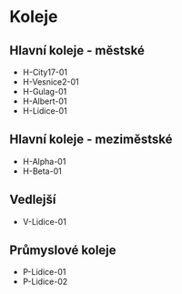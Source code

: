 # Koleje

## Hlavní koleje - městské
- H-City17-01
- H-Vesnice2-01
- H-Gulag-01
- H-Albert-01
- H-Lidice-01

## Hlavní koleje - meziměstské
- H-Alpha-01
- H-Beta-01

## Vedlejší
- V-Lidice-01

## Průmyslové koleje
- P-Lidice-01
- P-Lidice-02
